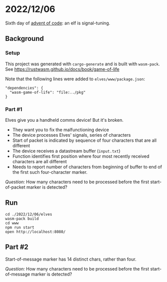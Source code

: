 # 2022/12/06

Sixth day of [advent of code](https://adventofcode.com/): an elf is signal-tuning.

## Background
### Setup

This project was generated with `cargo-generate` and is built with `wasm-pack`.
See https://rustwasm.github.io/docs/book/game-of-life

Note that the following lines were added to `elves/www/package.json`:

```
"dependencies": {
  "wasm-game-of-life": "file:../pkg"
}
```

### Part #1

Elves give you a handheld comms device! But it's broken.

* They want you to fix the malfunctioning device
* The device processes Elves' signals, series of characters
* Start of packet is indicated by sequence of four characters that are all different
* The device receives a datastream buffer (`input.txt`)
* Function identifies first position where four most recently received characters are all different
* Needs to report number of characters from beginning of buffer to end of the first such four-character marker.

_Question:_ How many characters need to be processed before the first start-of-packet marker is detected?

## Run

```
cd ./2022/12/06/elves
wasm-pack build
cd www
npm run start
open http://localhost:8080/
```

## Part #2

Start-of-message marker has 14 distinct chars, rather than four.

_Question:_ How many characters need to be processed before the first start-of-message marker is detected?
